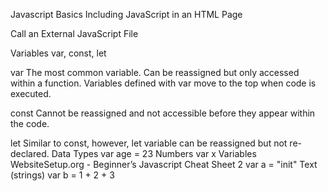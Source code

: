 Javascript Basics
Including JavaScript in an HTML Page
<script type="text/javascript">


</script>
Call an External JavaScript File
<script src="myscript.js"></script><code></code>



Variables
var, const, let


var
The most common variable. Can be reassigned but only accessed within a function. Variables
defined with var move to the top when code is executed.


const
Cannot be reassigned and not accessible before they appear within the code.


let
Similar to const, however, let variable can be reassigned but not re-declared.
Data Types
var age = 23
Numbers
var x
Variables
WebsiteSetup.org - Beginner’s Javascript Cheat Sheet 2
var a = "init"
Text (strings)
var b = 1 + 2 + 3
